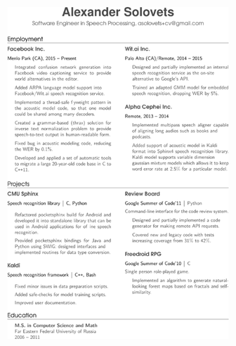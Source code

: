 [![Resume page](resume.png)](https://github.com/mbait/resume/releases/download/speech-recognition/resume-AlexanderSolovets_SpeechRecognition.pdf)

